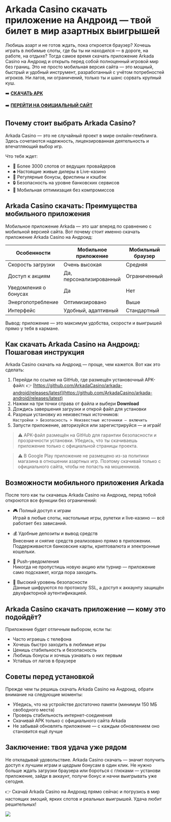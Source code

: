 # Arkada Casino скачать приложение на Андроид — твой билет в мир азартных выигрышей

Любишь азарт и не готов ждать, пока откроется браузер? Хочешь играть в любимые слоты, где бы ты ни находился — в дороге, на работе, на отдыхе? Тогда самое время скачать приложение Arkada Casino на Андроид и открыть перед собой полноценный игровой мир без границ. Это не просто мобильная версия сайта — это мощный, быстрый и удобный инструмент, разработанный с учётом потребностей игроков. Ни лагов, ни ограничений, только ты и шанс сорвать крупный куш.

➡️ **[СКАЧАТЬ APK](https://github.com/parbrir/arkadacasinoandroid/blob/main/ArkadaCasino.apk "СКАЧАТЬ APK")**

➡️ **[ПЕРЕЙТИ НА ОФИЦИАЛЬНЫЙ САЙТ](https://clck.ru/3Mmm7v "ПЕРЕЙТИ НА ОФИЦИАЛЬНЫЙ САЙТ")**

## Почему стоит выбрать Arkada Casino?

Arkada Casino — это не случайный проект в мире онлайн-гемблинга. Здесь сочетаются надежность, лицензированная деятельность и впечатляющий выбор игр.

Что тебя ждет:

- 🎰 Более 3000 слотов от ведущих провайдеров  
- ♣️ Настоящие живые дилеры в Live-казино  
- 🎁 Регулярные бонусы, фриспины и кэшбэк  
- 🔒 Безопасность на уровне банковских сервисов  
- 📱 Мобильная оптимизация без компромиссов  

## Arkada Casino скачать: Преимущества мобильного приложения

Мобильное приложение Arkada — это шаг вперед по сравнению с мобильной версией сайта. Вот почему стоит именно скачать приложение Arkada Casino на Андроид:

| Особенности             | Мобильное приложение | Мобильный браузер    |
|------------------------|----------------------|----------------------|
| Скорость загрузки      | Очень высокая        | Средняя              |
| Доступ к акциям        | Да, персонализированный | Ограниченный      |
| Уведомления о бонусах  | Да                   | Нет                  |
| Энергопотребление      | Оптимизировано       | Выше                 |
| Интерфейс              | Удобный, адаптивный  | Стандартный          |

Вывод: приложение — это максимум удобства, скорости и выигрышей прямо у тебя в кармане.

## Как скачать Arkada Casino на Андроид: Пошаговая инструкция

Arkada Casino скачать на Андроид — проще, чем кажется. Вот как это сделать:

1. Перейди по ссылке на GitHub, где размещён установочный APK-файл: 👉 [https://github.com/ArkadaCasino/arkada-android/releases/latest](https://github.com/ArkadaCasino/arkada-android/releases/latest)
2. Нажми на три точки справа от файла и выбери **Download**
3. Дождись завершения загрузки и открой файл для установки
4. Разреши установку из неизвестных источников:  
   `Настройки > Безопасность > Неизвестные источники — включить`
5. Запусти приложение, авторизуйся или зарегистрируйся — и играй!

> ⚠ APK-файл размещён на GitHub для гарантии безопасности и прозрачности установки. Убедись, что ты скачиваешь приложение только с официальной страницы проекта.

> ⚠️ В Google Play приложение не размещено из-за политики магазина в отношении азартных игр. Поэтому скачивай только с официального сайта, чтобы не попасть на мошенников.

## Возможности мобильного приложения Arkada

После того как ты скачаешь Arkada Casino на Андроид, перед тобой откроются все функции без ограничений:

- 🎮 Полный доступ к играм  
  Играй в любые слоты, настольные игры, рулетки и live-казино — всё работает без зависаний.

- 💰 Удобные депозиты и вывод средств  
  Внесение и снятие средств реализовано прямо в приложении. Поддерживаются банковские карты, криптовалюта и электронные кошельки.

- 📢 Push-уведомления  
  Никогда не пропустишь новую акцию или турнир — приложение само подскажет, когда пора заходить.

- 🔐 Высокий уровень безопасности  
  Данные шифруются по протоколу SSL, а доступ к аккаунту защищён двухфакторной аутентификацией.

## Arkada Casino скачать приложение — кому это подойдёт?

Приложение будет отличным выбором, если ты:

- Часто играешь с телефона  
- Хочешь быстро заходить в любимые игры  
- Ценишь стабильность и безопасность  
- Любишь бонусы и хочешь узнавать о них первым  
- Устаёшь от лагов в браузере  

## Советы перед установкой

Прежде чем ты решишь скачать Arkada Casino на Андроид, обрати внимание на следующие моменты:

- Убедись, что на устройстве достаточно памяти (минимум 150 МБ свободного места)  
- Проверь стабильность интернет-соединения  
- Скачивай APK только с официального сайта Arkada  
- Не забывай обновлять приложение — с каждым обновлением оно становится ещё лучше  

## Заключение: твоя удача уже рядом

Не откладывай удовольствие. Arkada Casino скачать — значит получить доступ к лучшим играм и щедрым бонусам в один клик. Не нужно больше ждать загрузки браузера или бороться с глюками — установи приложение, зайди в аккаунт, получи бонус и начни выигрывать уже сегодня.

👉 Скачай Arkada Casino на Андроид прямо сейчас и погрузись в мир настоящих эмоций, ярких слотов и реальных выигрышей. Удача любит решительных!

[![](https://i.ibb.co/yF8tXZFh/arkada-banner.png)](https://clck.ru/3Mmm8a)
